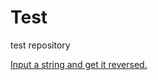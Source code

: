 # Test
test repository

<a href=https://github.com/koekak/Test/blob/master/Program.cs>
Input a string and get it reversed.</a>
